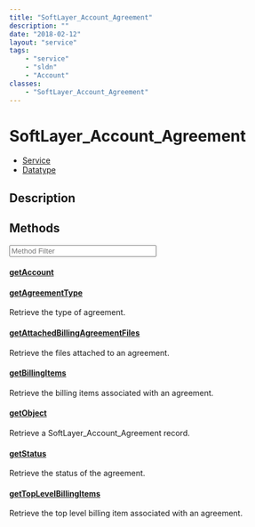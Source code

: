 ```yaml
---
title: "SoftLayer_Account_Agreement"
description: ""
date: "2018-02-12"
layout: "service"
tags:
    - "service"
    - "sldn"
    - "Account"
classes:
    - "SoftLayer_Account_Agreement"
---
```

# SoftLayer_Account_Agreement
<div id='service-datatype'>
    <ul id='sldn-reference-tabs'>
    <li id='service'> <a href='/reference/services/SoftLayer_Account_Agreement' >Service</a></li>    <li id='datatype'> <a href='/reference/datatypes/SoftLayer_Account_Agreement' >Datatype</a></li>
    </ul>
</div>

## Description






        
<div id="properties" class="content service-content">

## Methods

<div class="view-filters">
    <div class="clearfix">
        <div class="search-input-box">
            <input placeholder="Method Filter" onkeyup="titleSearch(inputId='edit-combine', divId='method-div', elementClass='method-row')" 
                type="text" id="edit-combine" value="" size="30" maxlength="128" class="form-text">
        </div>
    </div>
</div>

<div id="method-div">

<div class="method-row">

#### [getAccount](/reference/services/SoftLayer_Account_Agreement/getAccount)


</div>

<div class="method-row">

#### [getAgreementType](/reference/services/SoftLayer_Account_Agreement/getAgreementType)
Retrieve the type of agreement.

</div>

<div class="method-row">

#### [getAttachedBillingAgreementFiles](/reference/services/SoftLayer_Account_Agreement/getAttachedBillingAgreementFiles)
Retrieve the files attached to an agreement.

</div>

<div class="method-row">

#### [getBillingItems](/reference/services/SoftLayer_Account_Agreement/getBillingItems)
Retrieve the billing items associated with an agreement.

</div>

<div class="method-row">

#### [getObject](/reference/services/SoftLayer_Account_Agreement/getObject)
Retrieve a SoftLayer_Account_Agreement record.

</div>

<div class="method-row">

#### [getStatus](/reference/services/SoftLayer_Account_Agreement/getStatus)
Retrieve the status of the agreement.

</div>

<div class="method-row">

#### [getTopLevelBillingItems](/reference/services/SoftLayer_Account_Agreement/getTopLevelBillingItems)
Retrieve the top level billing item associated with an agreement.

</div>
</div>

</div>

